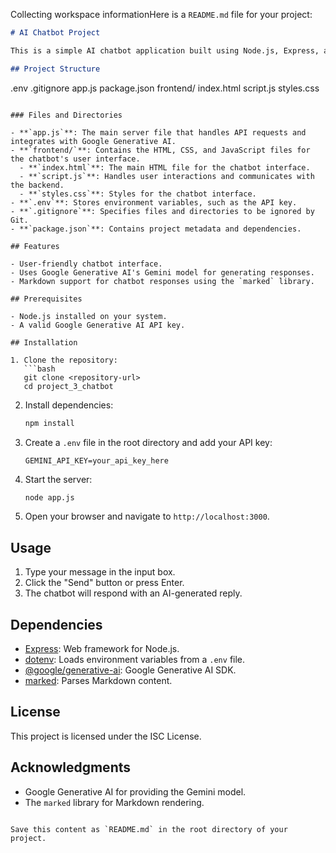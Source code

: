 Collecting workspace informationHere is a `README.md` file for your project:

```markdown
# AI Chatbot Project

This is a simple AI chatbot application built using Node.js, Express, and Google Generative AI. The chatbot provides responses to user queries using the Gemini model.

## Project Structure

```
.env
.gitignore
app.js
package.json
frontend/
    index.html
    script.js
    styles.css
```

### Files and Directories

- **`app.js`**: The main server file that handles API requests and integrates with Google Generative AI.
- **`frontend/`**: Contains the HTML, CSS, and JavaScript files for the chatbot's user interface.
  - **`index.html`**: The main HTML file for the chatbot interface.
  - **`script.js`**: Handles user interactions and communicates with the backend.
  - **`styles.css`**: Styles for the chatbot interface.
- **`.env`**: Stores environment variables, such as the API key.
- **`.gitignore`**: Specifies files and directories to be ignored by Git.
- **`package.json`**: Contains project metadata and dependencies.

## Features

- User-friendly chatbot interface.
- Uses Google Generative AI's Gemini model for generating responses.
- Markdown support for chatbot responses using the `marked` library.

## Prerequisites

- Node.js installed on your system.
- A valid Google Generative AI API key.

## Installation

1. Clone the repository:
   ```bash
   git clone <repository-url>
   cd project_3_chatbot
   ```

2. Install dependencies:
   ```bash
   npm install
   ```

3. Create a `.env` file in the root directory and add your API key:
   ```
   GEMINI_API_KEY=your_api_key_here
   ```

4. Start the server:
   ```bash
   node app.js
   ```

5. Open your browser and navigate to `http://localhost:3000`.

## Usage

1. Type your message in the input box.
2. Click the "Send" button or press Enter.
3. The chatbot will respond with an AI-generated reply.

## Dependencies

- [Express](https://www.npmjs.com/package/express): Web framework for Node.js.
- [dotenv](https://www.npmjs.com/package/dotenv): Loads environment variables from a `.env` file.
- [@google/generative-ai](https://www.npmjs.com/package/@google/generative-ai): Google Generative AI SDK.
- [marked](https://www.npmjs.com/package/marked): Parses Markdown content.

## License

This project is licensed under the ISC License.

## Acknowledgments

- Google Generative AI for providing the Gemini model.
- The `marked` library for Markdown rendering.
```

Save this content as `README.md` in the root directory of your project.